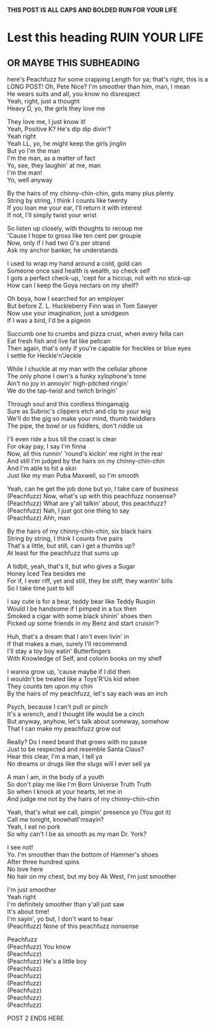 **THIS POST IS ALL CAPS AND BOLDED RUN FOR YOUR LIFE**
# Lest this heading RUIN YOUR LIFE
## OR MAYBE THIS SUBHEADING

here's Peachfuzz for some crapping Length for ya; that's right, this is a LONG POST!
Oh, Pete Nice? I'm smoother than him, man, I mean  
He wears suits and all, you know no disrespect  
Yeah, right, just a thought  
Heavy D, yo, the girls they love me

They love me, I just know it!  
Yeah, Positive K? He's dip dip divin'?  
Yeah right  
Yeah LL, yo, he might keep the girls jinglin  
But yo I'm the man  
I'm the man, as a matter of fact  
Yo, see, they laughin' at me, man  
I'm the man!  
Yo, well anyway

By the hairs of my chinny-chin-chin, gots many plus plenty  
String by string, I think I counts like twenty  
If you loan me your ear, I'll return it with interest  
If not, I'll simply twist your wrist

So listen up closely, with thoughts to recoup me  
'Cause I hope to gross like ten cent per groupie  
Now, only if I had two G's per strand  
Ask my anchor banker, he understands

I used to wrap my hand around a cold, gold can  
Someone once said health is wealth, so check self  
I gots a perfect check-up, 'cept for a hiccup, roll with no stick-up  
How can I keep the Goya nectars on my shelf?

Oh boya, how I searched for an employer  
But before Z. L. Huckleberry Finn was in Tom Sawyer  
Now use your imagination, just a smidgeon  
If I was a bird, I'd be a pigeon

Succumb one to crumbs and pizza crust, when every fella can  
Eat fresh fish and live fat like pelican  
Then again, that's only if you're capable for freckles or blue eyes  
I settle for Heckle'n'Jeckle

While I chuckle at my man with the cellular phone  
The only phone I own's a funky xylophone's tone  
Ain't no joy in annoyin' high-pitched ringin'  
We do the tap-twist and twitch bringin'

Through soul and this cordless thingamajig  
Sure as Subroc's clippers etch and clip to your wig  
We'll do the gig so make your mind, thumb twiddlers  
The pipe, the bowl or us fiddlers, don't riddle us

I'll even ride a bus till the coast is clear  
For okay pay, I say I'm finna  
Now, all this runnin' 'round's kickin' me right in the rear  
And still I'm judged by the hairs on my chinny-chin-chin  
And I'm able to hit a skin  
Just like my man Puba Maxwell, so I'm smooth

Yeah, can he get the job done but yo, I take care of business  
(Peachfuzz) Now, what's up with this peachfuzz nonsense?  
(Peachfuzz) What are y'all talkin' about, this peachfuzz?  
(Peachfuzz) Nah, I just got one thing to say  
(Peachfuzz) Ahh, man

By the hairs of my chinny-chin-chin, six black hairs  
String by string, I think I counts five pairs  
That's a little, but still, can I get a thumbs up?  
At least for the peachfuzz that sums up

A tidbit, yeah, that's it, but who gives a Sugar  
Honey Iced Tea besides me  
For if, I ever riff, yet and still, they be stiff, they wantin' bills  
So I take time just to kill

I say cute is for a bear, teddy bear like Teddy Ruxpin  
Would I be handsome if I pimped in a tux then  
Smoked a cigar with some black shinin' shoes then  
Picked up some friends in my Benz and start cruisin'?

Huh, that's a dream that I ain't even livin' in  
If that makes a man, surely I'll recommend  
I'll stay a toy boy eatin' Butterfingers  
With Knowledge of Self, and colorin books on my shelf

I wanna grow up, 'cause maybe if I did then  
I wouldn't be treated like a Toys'R'Us kid when  
They counts ten upon my chin  
By the hairs of my peachfuzz, let's say each was an inch

Psych, because I can't pull or pinch  
It's a wrench, and I thought life would be a cinch  
But anyway, anyhow, let's talk about someway, somehow  
That I can make my peachfuzz grow out

Really? Do I need beard that grows with no pause  
Just to be respected and resemble Santa Claus?  
Hear this clear, I'm a man, I tell ya  
No dreams or drugs like the slugs will I ever sell ya

A man I am, in the body of a youth  
So don't play me like I'm Born Universe Truth Truth  
So when I knock at your hearts, let me in  
And judge me not by the hairs of my chinny-chin-chin

Yeah, that's what we call, pimpin' presence yo (You got it)  
Call me tonight, knowhatI'msayin?  
Yeah, I eat no pork  
So why can't I be as smooth as my man Dr. York?

I see not!  
Yo. I'm smoother than the bottom of Hammer's shoes  
After three hundred spins  
No love here  
No hair on my chest, but my boy Ak West, I'm just smoother

I'm just smoother  
Yeah right  
I'm definitely smoother than y'all just saw  
It's about time!  
I'm sayin', yo but, I don't want to hear  
(Peachfuzz) None of this peachfuzz nonsense

Peachfuzz  
(Peachfuzz) You know  
(Peachfuzz)  
(Peachfuzz) He's a little boy  
(Peachfuzz)  
(Peachfuzz)  
(Peachfuzz)  
(Peachfuzz)  
(Peachfuzz)  
(Peachfuzz)

POST 2 ENDS HERE